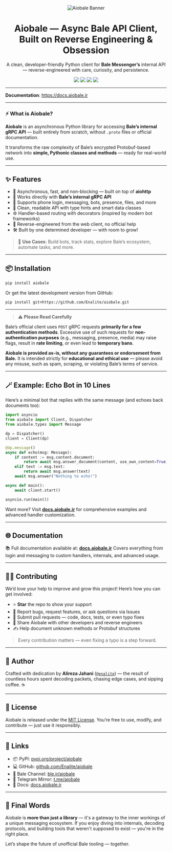 <p align="center">
  <img src="https://i.postimg.cc/Ssg1Tfhr/banner.png" alt="Aiobale Banner">
</p>

<h1 align="center">Aiobale — Async Bale API Client, Built on Reverse Engineering & Obsession</h1>

<p align="center">
  A clean, developer-friendly Python client for <b>Bale Messenger’s</b> internal API — reverse-engineered with care, curiosity, and persistence.
</p>

<p align="center">
  <img src="https://img.shields.io/badge/PyPI-v0.1.0-brightgreen?logo=pypi">
  <img src="https://img.shields.io/badge/Python-3.8%20%7C%203.9%20%7C%203.10%20%7C%203.11%20%7C%203.12%20%7C%203.13-green?logo=python">
  <img src="https://img.shields.io/badge/License-MIT-blue?logo=open-source-initiative">
  <img src="https://img.shields.io/badge/Coverage-100%25-brightgreen?logo=codecov&logoColor=white">
</p>

---

**Documentation**: <a href="https://docs.aiobale.ir" target="_blank">https://docs.aiobale.ir</a>

---

### ⚡ What is Aiobale?

**Aiobale** is an asynchronous Python library for accessing **Bale’s internal gRPC API** — built entirely from scratch, without `.proto` files or official documentation.

It transforms the raw complexity of Bale’s encrypted Protobuf-based network into **simple, Pythonic classes and methods** — ready for real-world use.

---

## ✨ Features

- 💬 Asynchronous, fast, and non-blocking — built on top of **aiohttp**
- 🔎 Works directly with **Bale’s internal gRPC API**
- 🔄 Supports phone login, messaging, bots, presence, files, and more
- 🧠 Clean, readable API with type hints and smart data classes
- ⚙️ Handler-based routing with decorators (inspired by modern bot frameworks)
- 🌙 Reverse-engineered from the web client, no official help
- 🛠 Built by one determined developer — with room to grow!

> 🎯 **Use Cases**: Build bots, track stats, explore Bale’s ecosystem, automate tasks, and more.

---

## 📦 Installation

```bash
pip install aiobale
````

Or get the latest development version from GitHub:

```bash
pip install git+https://github.com/Enalite/aiobale.git
```

---

> ⚠️ **Please Read Carefully**

Bale’s official client uses `POST` gRPC requests **primarily for a few authentication methods**.
Excessive use of such requests for **non-authentication purposes** (e.g., messaging, presence, media) may raise flags, result in **rate limiting**, or even lead to **temporary bans**.

**Aiobale is provided as-is, without any guarantees or endorsement from Bale.**
It is intended strictly for **educational and ethical use** — please avoid any misuse, such as spam, scraping, or violating Bale’s terms of service.

---

## 🪄 Example: Echo Bot in 10 Lines

Here’s a minimal bot that replies with the same message (and echoes back documents too):

```python
import asyncio
from aiobale import Client, Dispatcher
from aiobale.types import Message

dp = Dispatcher()
client = Client(dp)

@dp.message()
async def echo(msg: Message):
    if content := msg.content.document:
        return await msg.answer_document(content, use_own_content=True)
    elif text := msg.text:
        return await msg.answer(text)
    await msg.answer("Nothing to echo!")

async def main():
    await client.start()

asyncio.run(main())
```

Want more? Visit [**docs.aiobale.ir**](https://docs.aiobale.ir) for comprehensive examples and advanced handler customization.

---

## 🌐 Documentation

📚 Full documentation available at: [**docs.aiobale.ir**](https://docs.aiobale.ir)
Covers everything from login and messaging to custom handlers, internals, and advanced usage.

---

## 🧑‍💻 Contributing

We’d love your help to improve and grow this project!
Here’s how you can get involved:

* ⭐ **Star** the repo to show your support
* 🐞 Report bugs, request features, or ask questions via Issues
* 🧩 Submit pull requests — code, docs, tests, or even typo fixes
* 📣 Share Aiobale with other developers and reverse engineers
* ✍️ Help document unknown methods or Protobuf structures

> Every contribution matters — even fixing a typo is a step forward.

---

## 👤 Author

Crafted with dedication by **Alireza Jahani** ([`@enalite`](https://github.com/enalite)) —
the result of countless hours spent decoding packets, chasing edge cases, and sipping coffee. ☕

---

## 📄 License

Aiobale is released under the [MIT License](https://github.com/Enalite/aiobale/blob/main/LICENSE).
You’re free to use, modify, and contribute — just use it responsibly.

---

## 🔗 Links

* 📦 PyPI: [pypi.org/project/aiobale](https://pypi.org/project/aiobale)
* 💻 GitHub: [github.com/Enalite/aiobale](https://github.com/Enalite/aiobale)
* 📢 Bale Channel: [ble.ir/aiobale](https://ble.ir/aiobale)
* 💬 Telegram Mirror: [t.me/aiobale](https://t.me/aiobale)
* 📘 Docs: [docs.aiobale.ir](https://docs.aiobale.ir)

---

## 🤝 Final Words

Aiobale is **more than just a library** — it's a gateway to the inner workings of a unique messaging ecosystem.
If you enjoy diving into internals, decoding protocols, and building tools that weren't supposed to exist — you're in the right place.

Let’s shape the future of unofficial Bale tooling — together.

